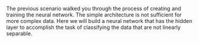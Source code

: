 The previous scenario walked you through the process of creating and training the neural network. The simple architecture is not sufficient for more complex data. Here we will build a neural network that has the hidden layer to accomplish the task of classifying the data that are not linearly separable.
